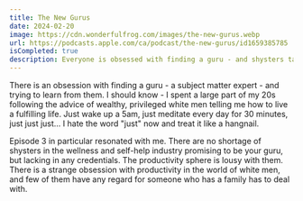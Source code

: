```yaml
---
title: The New Gurus
date: 2024-02-20
image: https://cdn.wonderfulfrog.com/images/the-new-gurus.webp
url: https://podcasts.apple.com/ca/podcast/the-new-gurus/id1659385785
isCompleted: true
description: Everyone is obsessed with finding a guru - and shysters take advantage of that. Is your guru unscrupulous?
---
```


There is an obsession with finding a guru - a subject matter expert - and trying to learn from them. I should know - I spent a large part of my 20s following the advice of wealthy, privileged white men telling me how to live a fulfilling life. Just wake up a 5am, just meditate every day for 30 minutes, just just just... I hate the word "just" now and treat it like a hangnail.

Episode 3 in particular resonated with me. There are no shortage of shysters in the wellness and self-help industry promising to be your guru, but lacking in any credentials. The productivity sphere is lousy with them. There is a strange obsession with productivity in the world of white men, and few of them have any regard for someone who has a family has to deal with.
